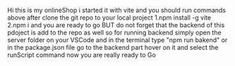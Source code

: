 Hi 
this is my onlineShop 
i started it with vite and you should run commands above after clone the git repo to your local project
1.npm install -g vite
2.npm i
and you are ready to go BUT do not forget that the backend of this pdoject is add to the repo as well so for running backend simply open the server folder on your VSCode and in the terminal type "npm run bakend" or in the package.json file go to the backend part hover on it and select the runScript command 
now you are really ready to Go
